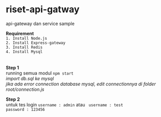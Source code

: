 # riset-api-gatway
api-gateway dan service sample

**Requirement** <br>
``1. Install Node.js`` <br>
``2. Install Express-gateway`` <br>
``3. Install Redis`` <br>
``4. Install Mysql`` <br>
<br><br>
**Step 1** <br>
running semua modul 
``npm start`` <br>
*import db.sql ke mysql* <br>
*jika ada error connection database mysql, edit connectionnya di folder root/connection.js* 

**Step 2** <br>
untuk tes login 
`` username : admin `` atau `` username : test`` <br>
`` password : 123456 ``
